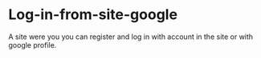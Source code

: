 # Log-in-from-site-google
A site were you you can register and log in with account in the site or with google profile.
